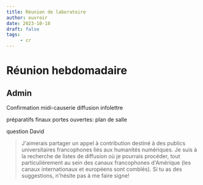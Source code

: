 ```yaml
---
title: Réunion de laboratoire
author: ouvroir
date: 2023-10-18
draft: false
tags:
     - cr
---
```


# Réunion hebdomadaire

## Admin

Confirmation midi-causerie
diffusion infolettre

préparatifs finaux portes ouvertes: plan de salle 


question David
> J'aimerais partager un appel à contribution destiné à des publics universitaires francophones liés aux humanités numériques.
Je suis à la recherche de listes de diffusion où je pourrais procéder, tout particulièrement au sein des canaux francophones d'Amérique (les canaux internationaux et européens sont comblés).
Si tu as des suggestions, n'hésite pas à me faire signe!
